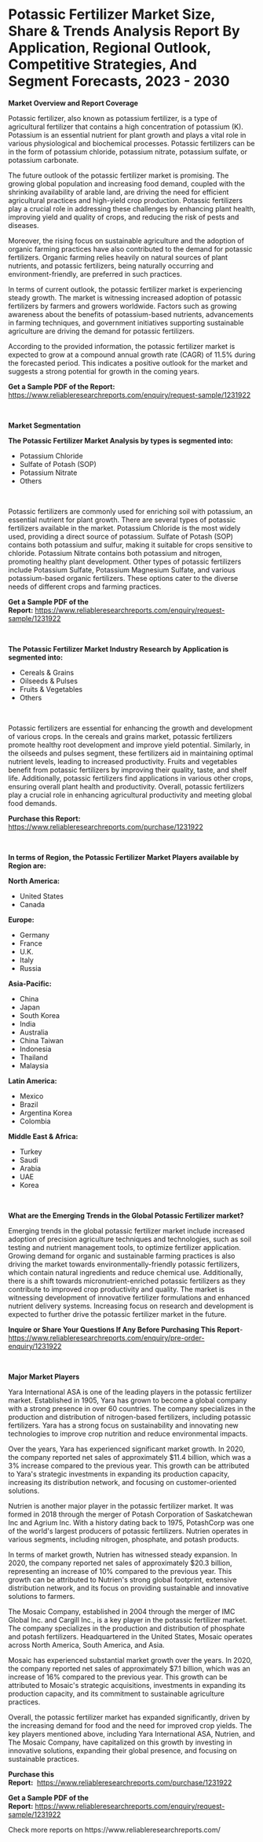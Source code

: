 <p><h1>Potassic Fertilizer Market Size, Share & Trends Analysis Report By Application, Regional Outlook, Competitive Strategies, And Segment Forecasts, 2023 - 2030</h1></p><p><strong>Market Overview and Report Coverage</strong></p>
<p><p>Potassic fertilizer, also known as potassium fertilizer, is a type of agricultural fertilizer that contains a high concentration of potassium (K). Potassium is an essential nutrient for plant growth and plays a vital role in various physiological and biochemical processes. Potassic fertilizers can be in the form of potassium chloride, potassium nitrate, potassium sulfate, or potassium carbonate.</p><p>The future outlook of the potassic fertilizer market is promising. The growing global population and increasing food demand, coupled with the shrinking availability of arable land, are driving the need for efficient agricultural practices and high-yield crop production. Potassic fertilizers play a crucial role in addressing these challenges by enhancing plant health, improving yield and quality of crops, and reducing the risk of pests and diseases.</p><p>Moreover, the rising focus on sustainable agriculture and the adoption of organic farming practices have also contributed to the demand for potassic fertilizers. Organic farming relies heavily on natural sources of plant nutrients, and potassic fertilizers, being naturally occurring and environment-friendly, are preferred in such practices.</p><p>In terms of current outlook, the potassic fertilizer market is experiencing steady growth. The market is witnessing increased adoption of potassic fertilizers by farmers and growers worldwide. Factors such as growing awareness about the benefits of potassium-based nutrients, advancements in farming techniques, and government initiatives supporting sustainable agriculture are driving the demand for potassic fertilizers.</p><p>According to the provided information, the potassic fertilizer market is expected to grow at a compound annual growth rate (CAGR) of 11.5% during the forecasted period. This indicates a positive outlook for the market and suggests a strong potential for growth in the coming years.</p></p>
<p><strong>Get a Sample PDF of the Report:</strong> <a href="https://www.reliableresearchreports.com/enquiry/request-sample/1231922">https://www.reliableresearchreports.com/enquiry/request-sample/1231922</a></p>
<p>&nbsp;</p>
<p><strong>Market Segmentation</strong></p>
<p><strong>The Potassic Fertilizer Market Analysis by types is segmented into:</strong></p>
<p><ul><li>Potassium Chloride</li><li>Sulfate of Potash (SOP)</li><li>Potassium Nitrate</li><li>Others</li></ul></p>
<p>&nbsp;</p>
<p><p>Potassic fertilizers are commonly used for enriching soil with potassium, an essential nutrient for plant growth. There are several types of potassic fertilizers available in the market. Potassium Chloride is the most widely used, providing a direct source of potassium. Sulfate of Potash (SOP) contains both potassium and sulfur, making it suitable for crops sensitive to chloride. Potassium Nitrate contains both potassium and nitrogen, promoting healthy plant development. Other types of potassic fertilizers include Potassium Sulfate, Potassium Magnesium Sulfate, and various potassium-based organic fertilizers. These options cater to the diverse needs of different crops and farming practices.</p></p>
<p><strong>Get a Sample PDF of the Report:</strong>&nbsp;<a href="https://www.reliableresearchreports.com/enquiry/request-sample/1231922">https://www.reliableresearchreports.com/enquiry/request-sample/1231922</a></p>
<p>&nbsp;</p>
<p><strong>The Potassic Fertilizer Market Industry Research by Application is segmented into:</strong></p>
<p><ul><li>Cereals & Grains</li><li>Oilseeds & Pulses</li><li>Fruits & Vegetables</li><li>Others</li></ul></p>
<p>&nbsp;</p>
<p><p>Potassic fertilizers are essential for enhancing the growth and development of various crops. In the cereals and grains market, potassic fertilizers promote healthy root development and improve yield potential. Similarly, in the oilseeds and pulses segment, these fertilizers aid in maintaining optimal nutrient levels, leading to increased productivity. Fruits and vegetables benefit from potassic fertilizers by improving their quality, taste, and shelf life. Additionally, potassic fertilizers find applications in various other crops, ensuring overall plant health and productivity. Overall, potassic fertilizers play a crucial role in enhancing agricultural productivity and meeting global food demands.</p></p>
<p><strong>Purchase this Report:</strong>&nbsp; <a href="https://www.reliableresearchreports.com/purchase/1231922">https://www.reliableresearchreports.com/purchase/1231922</a></p>
<p>&nbsp;</p>
<p><strong>In terms of Region, the Potassic Fertilizer Market Players available by Region are:</strong></p>
<p>
    <p> <strong> North America: </strong>
        <ul>
            <li>United States</li>
            <li>Canada</li>
        </ul>
        </p> 
    <p> <strong> Europe: </strong>
        <ul>
            <li>Germany</li>
            <li>France</li>
            <li>U.K.</li>
            <li>Italy</li>
            <li>Russia</li>
        </ul>
        </p> 
    <p> <strong> Asia-Pacific: </strong>
        <ul>
            <li>China</li>
            <li>Japan</li>
            <li>South Korea</li>
            <li>India</li>
            <li>Australia</li>
            <li>China Taiwan</li>
            <li>Indonesia</li>
            <li>Thailand</li>
            <li>Malaysia</li>
        </ul>
        </p> 
    <p> <strong> Latin America: </strong>
        <ul>
            <li>Mexico</li>
            <li>Brazil</li>
            <li>Argentina Korea</li>
            <li>Colombia</li>
        </ul>
        </p> 
    <p> <strong> Middle East & Africa: </strong>
        <ul>
            <li>Turkey</li>
            <li>Saudi</li>
            <li>Arabia</li>
            <li>UAE</li>
            <li>Korea</li>
        </ul>
    </p>
    </p>
<p>&nbsp;</p>
<p><strong>What are the Emerging Trends in the Global Potassic Fertilizer market?</strong></p>
<p><p>Emerging trends in the global potassic fertilizer market include increased adoption of precision agriculture techniques and technologies, such as soil testing and nutrient management tools, to optimize fertilizer application. Growing demand for organic and sustainable farming practices is also driving the market towards environmentally-friendly potassic fertilizers, which contain natural ingredients and reduce chemical use. Additionally, there is a shift towards micronutrient-enriched potassic fertilizers as they contribute to improved crop productivity and quality. The market is witnessing development of innovative fertilizer formulations and enhanced nutrient delivery systems. Increasing focus on research and development is expected to further drive the potassic fertilizer market in the future.</p></p>
<p><strong>Inquire or Share Your Questions If Any Before Purchasing This Report</strong>- <a href="https://www.reliableresearchreports.com/enquiry/pre-order-enquiry/1231922">https://www.reliableresearchreports.com/enquiry/pre-order-enquiry/1231922</a></p>
<p>&nbsp;</p>
<p><strong>Major Market Players</strong></p>
<p><p>Yara International ASA is one of the leading players in the potassic fertilizer market. Established in 1905, Yara has grown to become a global company with a strong presence in over 60 countries. The company specializes in the production and distribution of nitrogen-based fertilizers, including potassic fertilizers. Yara has a strong focus on sustainability and innovating new technologies to improve crop nutrition and reduce environmental impacts. </p><p>Over the years, Yara has experienced significant market growth. In 2020, the company reported net sales of approximately $11.4 billion, which was a 3% increase compared to the previous year. This growth can be attributed to Yara's strategic investments in expanding its production capacity, increasing its distribution network, and focusing on customer-oriented solutions.</p><p>Nutrien is another major player in the potassic fertilizer market. It was formed in 2018 through the merger of Potash Corporation of Saskatchewan Inc and Agrium Inc. With a history dating back to 1975, PotashCorp was one of the world's largest producers of potassic fertilizers. Nutrien operates in various segments, including nitrogen, phosphate, and potash products. </p><p>In terms of market growth, Nutrien has witnessed steady expansion. In 2020, the company reported net sales of approximately $20.3 billion, representing an increase of 10% compared to the previous year. This growth can be attributed to Nutrien's strong global footprint, extensive distribution network, and its focus on providing sustainable and innovative solutions to farmers.</p><p>The Mosaic Company, established in 2004 through the merger of IMC Global Inc. and Cargill Inc., is a key player in the potassic fertilizer market. The company specializes in the production and distribution of phosphate and potash fertilizers. Headquartered in the United States, Mosaic operates across North America, South America, and Asia.</p><p>Mosaic has experienced substantial market growth over the years. In 2020, the company reported net sales of approximately $7.1 billion, which was an increase of 16% compared to the previous year. This growth can be attributed to Mosaic's strategic acquisitions, investments in expanding its production capacity, and its commitment to sustainable agriculture practices.</p><p>Overall, the potassic fertilizer market has expanded significantly, driven by the increasing demand for food and the need for improved crop yields. The key players mentioned above, including Yara International ASA, Nutrien, and The Mosaic Company, have capitalized on this growth by investing in innovative solutions, expanding their global presence, and focusing on sustainable practices.</p></p>
<p><strong>Purchase this Report:</strong>&nbsp;&nbsp;<a href="https://www.reliableresearchreports.com/purchase/1231922">https://www.reliableresearchreports.com/purchase/1231922</a></p>
<p></p>
<p><strong>Get a Sample PDF of the Report:</strong>&nbsp;<a href="https://www.reliableresearchreports.com/enquiry/request-sample/1231922">https://www.reliableresearchreports.com/enquiry/request-sample/1231922</a></p>
<p>Check more reports on https://www.reliableresearchreports.com/</p>